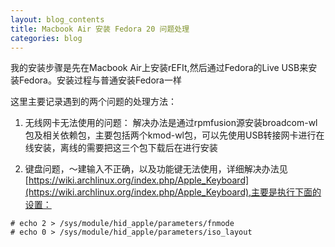 ```yaml
---
layout: blog_contents
title: Macbook Air 安装 Fedora 20 问题处理
categories: blog
---
```


我的安装步骤是先在Macbook Air上安装rEFIt,然后通过Fedora的Live USB来安装Fedora。安装过程与普通安装Fedora一样

这里主要记录遇到的两个问题的处理方法：  

1. 无线网卡无法使用的问题： 解决办法是通过rpmfusion源安装broadcom-wl包及相关依赖包，主要包括两个kmod-wl包，可以先使用USB转接网卡进行在线安装，离线的需要把这三个包下载后在进行安装

2. 键盘问题，～建输入不正确，以及功能键无法使用，详细解决办法见[https://wiki.archlinux.org/index.php/Apple_Keyboard](https://wiki.archlinux.org/index.php/Apple_Keyboard),主要是执行下面的设置：  

```
# echo 2 > /sys/module/hid_apple/parameters/fnmode
# echo 0 > /sys/module/hid_apple/parameters/iso_layout
```
